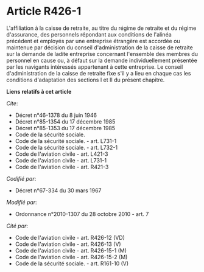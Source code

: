 # Article R426-1

L'affiliation à la caisse de retraite, au titre du régime de retraite et du régime d'assurance, des personnels répondant aux
conditions de l'alinéa précédent et employés par une entreprise étrangère est accordée ou maintenue par décision du conseil
d'administration de la caisse de retraite sur la demande de ladite entreprise concernant l'ensemble des membres du personnel
en cause ou, à défaut sur la demande individuellement présentée par les navigants intéressés appartenant à cette entreprise.
Le conseil d'administration de la caisse de retraite fixe s'il y a lieu en chaque cas les conditions d'adaptation des
sections I et II du présent chapitre.

**Liens relatifs à cet article**

_Cite_:

  - Décret n°46-1378 du 8 juin 1946
  - Décret n°85-1354 du 17 décembre 1985
  - Décret n°85-1353 du 17 décembre 1985
  - Code de la sécurité sociale.
  - Code de la sécurité sociale. - art. L731-1
  - Code de la sécurité sociale. - art. L732-1
  - Code de l'aviation civile - art. L421-3
  - Code de l'aviation civile - art. L731-1
  - Code de l'aviation civile - art. R421-3

_Codifié par_:

  - Décret n°67-334 du 30 mars 1967

_Modifié par_:

  - Ordonnance n°2010-1307 du 28 octobre 2010 - art. 7

_Cité par_:

  - Code de l'aviation civile - art. R426-12 (VD)
  - Code de l'aviation civile - art. R426-13 (V)
  - Code de l'aviation civile - art. R426-15-1 (M)
  - Code de l'aviation civile - art. R426-15-2 (M)
  - Code de la sécurité sociale. - art. R161-10 (V)
